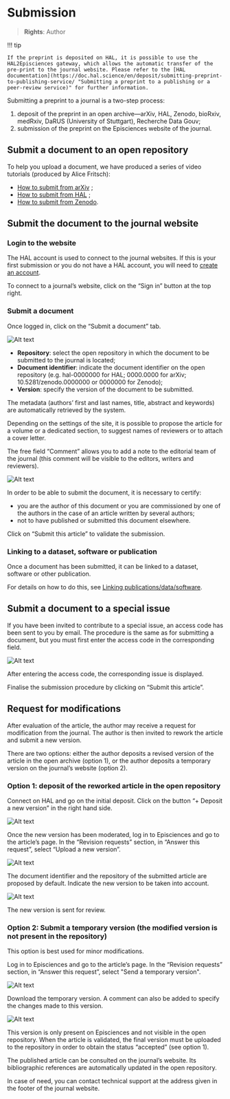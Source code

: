 # Submission

> **Rights**: Author

!!! tip

    If the preprint is deposited on HAL, it is possible to use the HAL2Episciences gateway, which allows the automatic transfer of the pre-print to the journal website. Please refer to the [HAL documentation](https://doc.hal.science/en/deposit/submitting-preprint-to-publishing-service/ "Submitting a preprint to a publishing or a peer-review service)" for further information.

Submitting a preprint to a journal is a two-step process:

1. deposit of the preprint in an open archive—arXiv, HAL, Zenodo, bioRxiv, medRxiv, DaRUS (University of Stuttgart), 
Recherche Data Gouv;
2. submission of the preprint on the Episciences website of the journal.

## Submit a document to an open repository
To help you upload a document, we have produced a series of video tutorials (produced by Alice Fritsch):

- [How to submit from arXiv](https://www.youtube.com/watch?v=NuRbY7GABBo&list=PL0c4IRNUxuKdeH8Ll8pQ1tYT9kBJjdN03&index=1/ "How to submit an article from arXiv") ;
- [How to submit from HAL](https://www.youtube.com/watch?v=sssV21RX8Zw&list=PL0c4IRNUxuKdeH8Ll8pQ1tYT9kBJjdN03&index=2/ "How to submit an article from HAL") ;
- [How to submit from Zenodo](https://www.youtube.com/watch?v=84w-XEDDYy8&list=PL0c4IRNUxuKdeH8Ll8pQ1tYT9kBJjdN03&index=3/ "How to submit an article from Zenodo").

## Submit the document to the journal website
### Login to the website
The HAL account is used to connect to the journal websites. If this is your first submission or you do not have a HAL account, you will need to [create an account](https://doc.episciences.org/account/ "Create an account").

To connect to a journal’s website, click on the “Sign in” button at the top right.

### Submit a document
Once logged in, click on the “Submit a document” tab.

![Alt text](img/submission-1.png "Submit a document")

+ **Repository**: select the open repository in which the document to be submitted to the journal is located; 
+ **Document identifier**: indicate the document identifier on the open repository (e.g. hal-0000000 for HAL; 0000.0000 
  for arXiv; 10.5281/zenodo.0000000 or 0000000 for Zenodo);
+ **Version**: specify the version of the document to be submitted.

The metadata (authors’ first and last names, title, abstract and keywords) are automatically retrieved by the system.

Depending on the settings of the site, it is possible to propose the article for a volume or a dedicated section, to suggest names of reviewers or to attach a cover letter.

The free field “Comment” allows you to add a note to the editorial team of the journal (this comment will be visible to the editors, writers and reviewers).

![Alt text](img/submission-2.png "Submit a document: optional fields")

In order to be able to submit the document, it is necessary to certify:
+ you are the author of this document or you are commissioned by one of the authors in the case of an article written by several authors; 
+ not to have published or submitted this document elsewhere.

Click on “Submit this article” to validate the submission.

### Linking to a dataset, software or publication
Once a document has been submitted, it can be linked to a dataset, software or other publication.

For details on how to do this, see [Linking publications/data/software](https://doc.episciences.org/software/ "Linking publications/data/software").


## Submit a document to a special issue
If you have been invited to contribute to a special issue, an access code has been sent to you by email. The procedure is the same as for submitting a document, but you must first enter the access code in the corresponding field.

![Alt text](img/submission-3.png "Submit a document to a special issue")

After entering the access code, the corresponding issue is displayed.

Finalise the submission procedure by clicking on “Submit this article”.

## Request for modifications
After evaluation of the article, the author may receive a request for modification from the journal. The author is then invited to rework the article and submit a new version.

There are two options: either the author deposits a revised version of the article in the open archive (option 1), or the author deposits a temporary version on the journal’s website (option 2).

### Option 1: deposit of the reworked article in the open repository
Connect on HAL and go on the initial deposit. Click on the button “+ Deposit a new version” in the right hand side.

![Alt text](img/submission-4.png "Deposit a new version")

Once the new version has been moderated, log in to Episciences and go to the article’s page. In the “Revision requests” section, in “Answer this request”, select “Upload a new version”.

![Alt text](img/submission-5.png "Upload a new version")

The document identifier and the repository of the submitted article are proposed by default. Indicate the new version to be taken into account.

![Alt text](img/submission-6.png "Upload a new version: indicate the new version")

The new version is sent for review.

### Option 2: Submit a temporary version (the modified version is not present in the repository)
This option is best used for minor modifications.

Log in to Episciences and go to the article’s page. In the “Revision requests” section, in “Answer this request”, select "Send a temporary version".

![Alt text](img/submission-7.png "Send a temporary version")

Download the temporary version. A comment can also be added to specify the changes made to this version.

![Alt text](img/submission-8.png "Send a temporary version: add a comment")

This version is only present on Episciences and not visible in the open repository. When the article is validated, the final version must be uploaded to the repository in order to obtain the status “accepted” (see option 1).


The published article can be consulted on the journal’s website. Its bibliographic references are automatically updated in the open repository.

In case of need, you can contact technical support at the address given in the footer of the journal website.